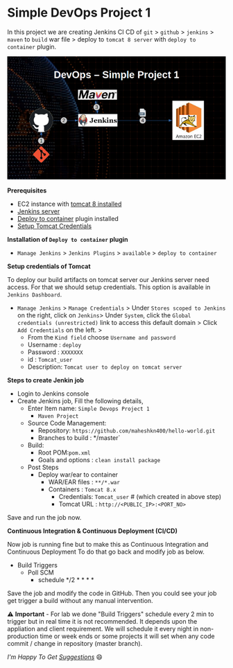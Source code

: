 # Simple DevOps Project 1

In this project we are creating Jenkins CI CD of `git` > `github` > `jenkins` > `maven` to `build` war file > deploy to `tomcat 8 server` with `deploy to container` plugin.

![Simple DevOps Project 01](./img/devops-1.png)

**Prerequisites**

- EC2 instance with [tomcat 8 installed](../../Tomcat/tomcat8_installation.md)
- [Jenkins server](../../Jenkins/Jenkins_installation.md)
- [Deploy to container](#deploy_to_container) plugin installed
- [Setup Tomcat Credentials](#tomcat_credentials)

<a name="deploy_to_container" ></a>

**Installation of `Deploy to container` plugin**

  - `Manage Jenkins` > `Jenkins Plugins` > `available` > `deploy to container`

<a name="tomcat_credentials" ></a>

**Setup credentials of Tomcat**

To deploy our build artifacts on tomcat server our Jenkins server need access. For that we should setup credentials. This option is available in `Jenkins Dashboard`.

- `Manage Jenkins` > `Manage Credentials` > Under `Stores scoped to Jenkins` on the right, click on `Jenkins`> Under `System`, click the `Global credentials (unrestricted)` link to access this default domain > Click `Add Credentials` on the left. >
    - From the `Kind field` choose `Username and password`
    - Username : `deploy`
    - Password : `XXXXXXX`
    - id : `Tomcat_user`
    - Description: `Tomcat user to deploy on tomcat server`

**Steps to create Jenkin job**

- Login to Jenkins console
- Create Jenkins job, Fill the following details,
  - Enter Item name: `Simple Devops Project 1`
    - `Maven Project`
  - Source Code Management:
    - Repository: `https://github.com/maheshkn400/hello-world.git`
    - Branches to build : */master`
  - Build:
    - Root POM:`pom.xml`
    - Goals and options : `clean install package`
  - Post Steps
    - Deploy war/ear to container
      - WAR/EAR files : `**/*.war`
      - Containers : `Tomcat 8.x`
        - Credentials: `Tomcat_user` # (which created in above step)
        - Tomcat URL : `http://<PUBLIC_IP>:<PORT_NO>`

Save and run the job now.

**Continuous Integration & Continuous Deployment (CI/CD)**

Now job is running fine but to make this as Continuous Integration and Continuous Deployment To do that go back and modify job as below.

- Build Triggers
  - Poll SCM
    - schedule */2 * * * *

Save the job and modify the code in GitHub. Then you could see your job get trigger a build without any manual intervention.

:warning: **Important** - For lab we done "Build Triggers" schedule every 2 min to trigger but in real time it is not recommended. It depends upon the appliation and client requirement. We will schedule it every night in non-production time or week ends or some projects it will set when any code commit / change in repository (master branch).

_I'm Happy To Get [Suggestions](https://forms.gle/TbfdXQ5H3a3oSTjo6)_ :smile:
